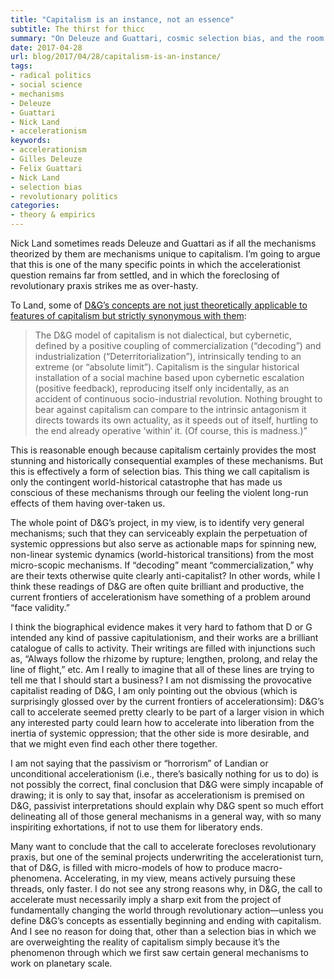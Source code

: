 ```yaml
---
title: "Capitalism is an instance, not an essence"
subtitle: The thirst for thicc
summary: "On Deleuze and Guattari, cosmic selection bias, and the room for revolutionary praxis despite unconditional acceleration."
date: 2017-04-28
url: blog/2017/04/28/capitalism-is-an-instance/
tags:
- radical politics
- social science
- mechanisms
- Deleuze
- Guattari
- Nick Land
- accelerationism
keywords:
- accelerationism
- Gilles Deleuze
- Felix Guattari
- Nick Land
- selection bias
- revolutionary politics
categories:
- theory & empirics
---
```


Nick Land sometimes reads Deleuze and Guattari as if all the mechanisms theorized by them are mechanisms unique to capitalism. I’m going to argue that this is one of the many specific points in which the accelerationist question remains far from settled, and in which the foreclosing of revolutionary praxis strikes me as over-hasty.

To Land, some of [D&G’s concepts are not just theoretically applicable to features of capitalism but strictly synonymous with them](http://www.xenosystems.net/re-accelerationism/):

> The D&G model of capitalism is not dialectical, but cybernetic, defined by a positive coupling of commercialization (“decoding”) and industrialization (“Deterritorialization”), intrinsically tending to an extreme (or “absolute limit”). Capitalism is the singular historical installation of a social machine based upon cybernetic escalation (positive feedback), reproducing itself only incidentally, as an accident of continuous socio-industrial revolution. Nothing brought to bear against capitalism can compare to the intrinsic antagonism it directs towards its own actuality, as it speeds out of itself, hurtling to the end already operative ‘within’ it. (Of course, this is madness.)”

This is reasonable enough because capitalism certainly provides the most stunning and historically consequential examples of these mechanisms. But this is effectively a form of selection bias. This thing we call capitalism is only the contingent world-historical catastrophe that has made us conscious of these mechanisms through our feeling the violent long-run effects of them having over-taken us.

The whole point of D&G’s project, in my view, is to identify very general mechanisms; such that they can serviceably explain the perpetuation of systemic oppressions but also serve as actionable maps for spinning new, non-linear systemic dynamics (world-historical transitions) from the most micro-scopic mechanisms. If “decoding” meant “commercialization,” why are their texts otherwise quite clearly anti-capitalist? In other words, while I think these readings of D&G are often quite brilliant and productive, the current frontiers of accelerationism have something of a problem around “face validity.”

I think the biographical evidence makes it very hard to fathom that D or G intended any kind of passive capitulationism, and their works are a brilliant catalogue of calls to activity. Their writings are filled with injunctions such as, “Always follow the rhizome by rupture; lengthen, prolong, and relay the line of flight,” etc. Am I really to imagine that all of these lines are trying to tell me that I should start a business? I am not dismissing the provocative capitalist reading of D&G, I am only pointing out the obvious (which is surprisingly glossed over by the current frontiers of accelerationsim): D&G’s call to accelerate seemed pretty clearly to be part of a larger vision in which any interested party could learn how to accelerate into liberation from the inertia of systemic oppression; that the other side is more desirable, and that we might even find each other there together.

I am not saying that the passivism or “horrorism” of Landian or unconditional accelerationism (i.e., there’s basically nothing for us to do) is not possibly the correct, final conclusion that D&G were simply incapable of drawing; it is only to say that, insofar as accelerationism is premised on D&G, passivist interpretations should explain why D&G spent so much effort delineating all of those general mechanisms in a general way, with so many inspiriting exhortations, if not to use them for liberatory ends.

Many want to conclude that the call to accelerate forecloses revolutionary praxis, but one of the seminal projects underwriting the accelerationist turn, that of D&G, is filled with micro-models of how to produce macro-phenomena. Accelerating, in my view, means actively pursuing these threads, only faster. I do not see any strong reasons why, in D&G, the call to accelerate must necessarily imply a sharp exit from the project of fundamentally changing the world through revolutionary action—unless you define D&G’s concepts as essentially beginning and ending with capitalism. And I see no reason for doing that, other than a selection bias in which we are overweighting the reality of capitalism simply because it’s the phenomenon through which we first saw certain general mechanisms to work on planetary scale.